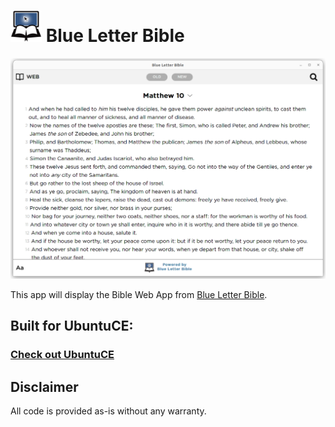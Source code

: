 <h1><img src="https://raw.githubusercontent.com/jeremehancock/blue-letter-bible/master/blue-letter-bible.png" height="50" /> Blue Letter Bible</h1>

<img src="https://raw.githubusercontent.com/jeremehancock/blue-letter-bible/master/blue-letter-bible-screenshot.png" />

This app will display the Bible Web App from  [Blue Letter Bible](https://www.blueletterbible.org).

## Built for UbuntuCE:

### [Check out UbuntuCE](https://ubuntuce.com/)

## Disclaimer

All code is provided as-is without any warranty.
